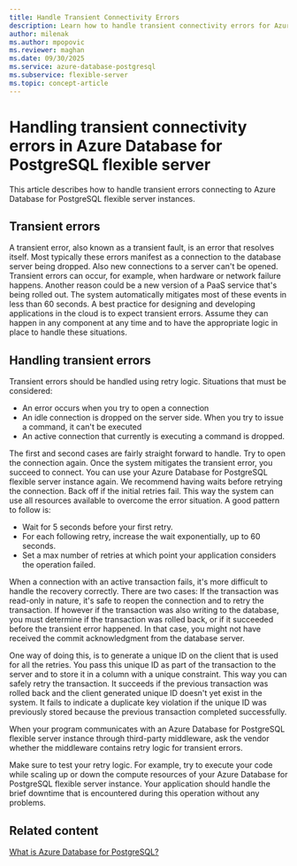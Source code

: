 ```yaml
---
title: Handle Transient Connectivity Errors
description: Learn how to handle transient connectivity errors for Azure Database for PostgreSQL flexible server instances.
author: milenak
ms.author: mpopovic
ms.reviewer: maghan
ms.date: 09/30/2025
ms.service: azure-database-postgresql
ms.subservice: flexible-server
ms.topic: concept-article
---
```


# Handling transient connectivity errors in Azure Database for PostgreSQL flexible server

This article describes how to handle transient errors connecting to Azure Database for PostgreSQL flexible server instances.

## Transient errors

A transient error, also known as a transient fault, is an error that resolves itself. Most typically these errors manifest as a connection to the database server being dropped. Also new connections to a server can't be opened. Transient errors can occur, for example, when hardware or network failure happens. Another reason could be a new version of a PaaS service that's being rolled out. The system automatically mitigates most of these events in less than 60 seconds. A best practice for designing and developing applications in the cloud is to expect transient errors. Assume they can happen in any component at any time and to have the appropriate logic in place to handle these situations.

## Handling transient errors

Transient errors should be handled using retry logic. Situations that must be considered:

- An error occurs when you try to open a connection
- An idle connection is dropped on the server side. When you try to issue a command, it can't be executed
- An active connection that currently is executing a command is dropped.

The first and second cases are fairly straight forward to handle. Try to open the connection again. Once the system mitigates the transient error, you succeed to connect. You can use your Azure Database for PostgreSQL flexible server instance again. We recommend having waits before retrying the connection. Back off if the initial retries fail. This way the system can use all resources available to overcome the error situation. A good pattern to follow is:

- Wait for 5 seconds before your first retry.
- For each following retry, increase the wait exponentially, up to 60 seconds.
- Set a max number of retries at which point your application considers the operation failed.

When a connection with an active transaction fails, it's more difficult to handle the recovery correctly. There are two cases: If the transaction was read-only in nature, it's safe to reopen the connection and to retry the transaction. If however if the transaction was also writing to the database, you must determine if the transaction was rolled back, or if it succeeded before the transient error happened. In that case, you might not have received the commit acknowledgment from the database server.

One way of doing this, is to generate a unique ID on the client that is used for all the retries. You pass this unique ID as part of the transaction to the server and to store it in a column with a unique constraint. This way you can safely retry the transaction. It succeeds if the previous transaction was rolled back and the client generated unique ID doesn't yet exist in the system. It fails to indicate a duplicate key violation if the unique ID was previously stored because the previous transaction completed successfully.

When your program communicates with an Azure Database for PostgreSQL flexible server instance through third-party middleware, ask the vendor whether the middleware contains retry logic for transient errors.

Make sure to test your retry logic. For example, try to execute your code while scaling up or down the compute resources of your Azure Database for PostgreSQL flexible server instance. Your application should handle the brief downtime that is encountered during this operation without any problems.

## Related content

[What is Azure Database for PostgreSQL?](overview.md)
